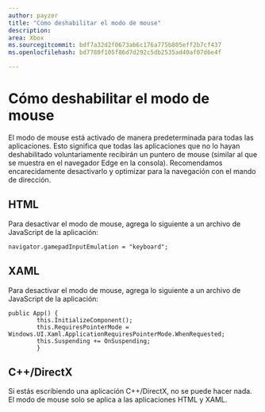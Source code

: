 ```yaml
---
author: payzer
title: "Cómo deshabilitar el modo de mouse"
description: 
area: Xbox
ms.sourcegitcommit: bdf7a32d2f0673ab6c176a775b805eff2b7cf437
ms.openlocfilehash: bd7780f105f86d7d292c5db2535ad40af07d6e4f

---
```


# Cómo deshabilitar el modo de mouse
El modo de mouse está activado de manera predeterminada para todas las aplicaciones. Esto significa que todas las aplicaciones que no lo hayan deshabilitado voluntariamente recibirán un puntero de mouse (similar al que se muestra en el navegador Edge en la consola). Recomendamos encarecidamente desactivarlo y optimizar para la navegación con el mando de dirección.   
   
## HTML   
Para desactivar el modo de mouse, agrega lo siguiente a un archivo de JavaScript de la aplicación:   
   
```code
navigator.gamepadInputEmulation = "keyboard";
```   

## XAML    
Para desactivar el modo de mouse, agrega lo siguiente a un archivo de JavaScript de la aplicación:   
   
```code
public App() {
        this.InitializeComponent();
        this.RequiresPointerMode = Windows.UI.Xaml.ApplicationRequiresPointerMode.WhenRequested;
        this.Suspending += OnSuspending;
        }
```

## C++/DirectX   
Si estás escribiendo una aplicación C++/DirectX, no se puede hacer nada. El modo de mouse solo se aplica a las aplicaciones HTML y XAML.



<!--HONumber=Jun16_HO5-->



